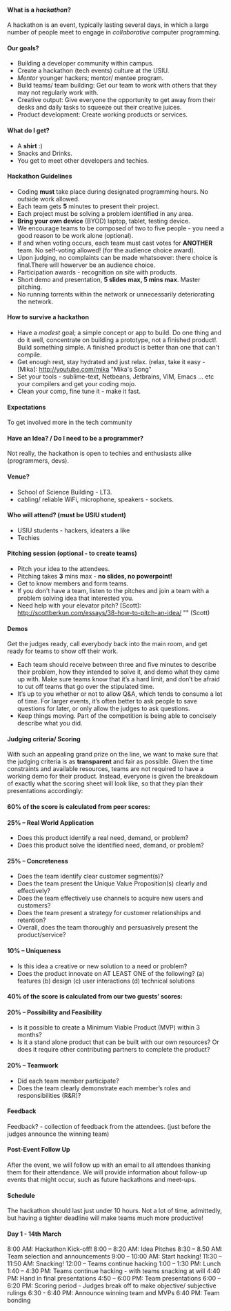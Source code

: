 #### What is a _hackathon_?

A hackathon is an event, typically lasting several days, in which a large number of people meet to engage in _collaborative_ computer programming.


#### Our goals?

- Building a developer community within campus.
- Create a hackathon (tech events) culture at the USIU.
- _Mentor_ younger hackers; mentor/ mentee program.
- Build teams/ team building: Get our team to work with others that they may not regularly work with.
- Creative output: Give everyone the opportunity to get away from their desks and daily tasks to squeeze out their creative juices.
- Product development: Create working products or services.


#### What do I get?

- A **shirt** :)
- Snacks and Drinks.
- You get to meet other developers and techies.


#### Hackathon Guidelines

- Coding **must** take place during designated programming hours. No outside work allowed.
- Each team gets **5** minutes to present their project.
- Each project must be solving a problem identified in any area.
- **Bring your own device** (BYOD) laptop, tablet, testing device.
- We encourage teams to be composed of two to five people - you need a good reason to be work alone (optional).
- If and when voting occurs, each team must cast votes for **ANOTHER** team. No self-voting allowed! (for the audience choice award).
- Upon judging, no complaints can be made whatsoever: there choice is final.There will howerver be an audience choice.
- Participation awards - recognition on site with products.
- Short demo and presentation, **5 slides max, 5 mins max**. Master pitching.
- No running torrents within the network or unnecessarily deteriorating the network.


#### How to survive a hackathon


- Have a _modest_ goal; a simple concept or app to build. Do one thing and do it well, concentrate on building a prototype, not a finished product!. Build something simple. A finished product is better than one that can't compile.
- Get enough rest, stay hydrated and just relax. (relax, take it easy - [Mika]: http://youtube.com/mika "Mika's Song"
- Set your tools - sublime-text, Netbeans, Jetbrains, VIM, Emacs ... etc your compilers and get your coding mojo.
- Clean your comp, fine tune it - make it fast.


#### Expectations


To get involved more in the tech community


#### Have an Idea? / Do I need to be a programmer?

Not really, the hackathon is open to techies and enthusiasts alike (programmers, devs).


#### Venue?

- School of Science Building - LT3.
- cabling/ reliable WiFi, microphone, speakers - sockets.


#### Who will attend? (must be USIU student)

- USIU students - hackers, ideaters a like
- Techies


#### Pitching session (optional - to create teams)

- Pitch your idea to the attendees.
- Pitching takes **3** mins max - **no slides, no powerpoint!**
- Get to know members and form teams.
- If you don't have a team, listen to the pitches and join a team with a problem solving idea that interested you.
- Need help with your elevator pitch? [Scott]: http://scottberkun.com/essays/38-how-to-pitch-an-idea/ "" (Scott)


#### Demos

Get the judges ready, call everybody back into the main room, and get ready for teams to show off their work.

- Each team should receive between three and five minutes to describe their problem, how they intended to solve it, and demo what they came up with. Make sure teams know that it’s a hard limit, and don’t be afraid to cut off teams that go over the stipulated time.
- It’s up to you whether or not to allow Q&A, which tends to consume a lot of time. For larger events, it’s often better to ask people to save questions for later, or only allow the judges to ask questions.
- Keep things moving. Part of the competition is being able to concisely describe what you did.


#### Judging criteria/ Scoring


With such an appealing grand prize on the line, we want to make sure that the judging criteria is as **transparent** and fair as possible. Given the time constraints and available resources, teams are not required to have a working demo for their product. Instead, everyone is given the breakdown of exactly what the scoring sheet will look like, so that they plan their presentations accordingly:

#### 60% of the score is calculated from peer scores:

#### 25% – Real World Application

- Does this product identify a real need, demand, or problem?
- Does this product solve the identified need, demand, or problem?

#### 25% – Concreteness

- Does the team identify clear customer segment(s)?
- Does the team present the Unique Value Proposition(s) clearly and effectively?
- Does the team effectively use channels to acquire new users and customers?
- Does the team present a strategy for customer relationships and retention?
- Overall, does the team thoroughly and persuasively present the product/service?

#### 10% – Uniqueness

- Is this idea a creative or new solution to a need or problem?
- Does the product innovate on AT LEAST ONE of the following?
(a) features
(b) design
(c) user interactions
(d) technical solutions

#### 40% of the score is calculated from our two guests’ scores:

#### 20% – Possibility and Feasibility

- Is it possible to create a Minimum Viable Product (MVP) within 3 months?
- Is it a stand alone product that can be built with our own resources? Or does it require other contributing partners to complete the product?

#### 20% – Teamwork

- Did each team member participate?
- Does the team clearly demonstrate each member’s roles and responsibilities (R&R)?


#### Feedback

Feedback? - collection of feedback from the attendees. (just before the judges announce the winning team)


#### Post-Event Follow Up

After the event, we will follow up with an email to all attendees thanking them for their attendance. We will provide information about follow-up events that might occur, such as future hackathons and meet-ups.


#### Schedule

The hackathon should last just under 10 hours. Not a lot of time, admittedly, but having a tighter deadline will make teams much more productive!

#### Day 1 - 14th March

8:00 AM: Hackathon Kick-off!
8:00 – 8:20 AM: Idea Pitches
8:30 – 8.50 AM: Team selection and announcements
9:00 – 10:00 AM: Start hacking!
11:30 – 11:50 AM: Snacking!
12:00 – Teams continue hacking
1:00 – 1:30 PM: Lunch
1:40 – 4:30 PM: Teams continue hacking - with teams snacking at will
4:40 PM: Hand in final presentations
4:50 – 6:00 PM: Team presentations
6:00 – 6:20 PM: Scoring period - Judges break off to make objective/ subjective rulings
6:30 - 6:40 PM: Announce winning team and MVPs
6:40 PM: Team bonding
